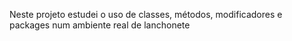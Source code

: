 Neste projeto estudei o uso de classes, métodos, modificadores e packages num ambiente real de lanchonete 
